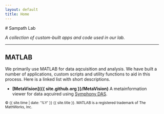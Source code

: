 ```yaml
---
layout: default
title: Home
---
```

<span class="center">
# Sampath Lab

*A collection of custom-built apps and code used in our lab.*

---
</span>

## MATLAB

We primarily use MATLAB for data aqcuisition and analysis. We have built a number of applications, custom scripts and utility functions to aid in this process. Here is a linked list with short descriptions.

- **[MetaVision]({{ site.github.org }}/MetaVision)** A metainformation viewer for data aqcuired using [Symphony DAS](http://symphony-das.github.io).


<small>&copy; {{ site.time | date: '%Y' }} {{ site.title }}. MATLAB is a registered trademark of The MathWorks, Inc.</small>
